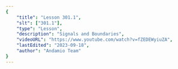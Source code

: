 ```yaml
---
{
    "title": "Lesson 301.1",
    "slt": ["301.1"],
    "type": "Lesson",
    "description": "Signals and Boundaries",
    "videoURL": "https://www.youtube.com/watch?v=fZEDEWyiuZA",
    "lastEdited": "2023-09-18",
    "author": "Andamio Team"
}
---
```

